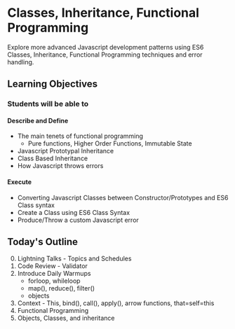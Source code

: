 # Classes, Inheritance, Functional Programming

Explore more advanced Javascript development patterns using ES6 Classes, Inheritance, Functional Programming techniques and error handling.

## Learning Objectives

### Students will be able to

#### Describe and Define

- The main tenets of functional programming
  - Pure functions, Higher Order Functions, Immutable State
- Javascript Prototypal Inheritance
- Class Based Inheritance
- How Javascript throws errors

#### Execute

- Converting Javascript Classes between Constructor/Prototypes and ES6 Class syntax
- Create a Class using ES6 Class Syntax
- Produce/Throw a custom Javascript error

## Today's Outline

0. Lightning Talks - Topics and Schedules
1. Code Review - Validator
2. Introduce Daily Warmups
    - forloop, whileloop
    - map(), reduce(), filter()
    - objects
3. Context - This, bind(), call(), apply(), arrow functions, that=self=this
4. Functional Programming
5. Objects, Classes, and inheritance
